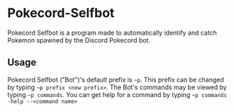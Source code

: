 # Pokecord-Selfbot
Pokecord Selfbot is a program made to automatically identify and catch Pokemon spawned by the Discord Pokecord bot.
## Usage
Pokecord Selfbot ("Bot")'s default prefix is `~p`. This prefix can be changed by typing `~p prefix <new prefix>`.
The Bot's commands may be viewed by typing `~p commands`. You can get help for a command by typing `~p commands -help --<command name>`
